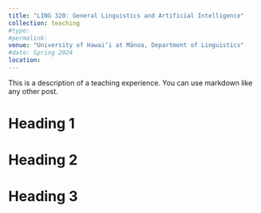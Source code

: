 ```yaml
---
title: "LING 320: General Linguistics and Artificial Intelligence"
collection: teaching
#type: 
#permalink: 
venue: "University of Hawaiʻi at Mānoa, Department of Linguistics"
#date: Spring 2024
location:
---
```


This is a description of a teaching experience. You can use markdown like any other post.

Heading 1
======

Heading 2
======

Heading 3
======